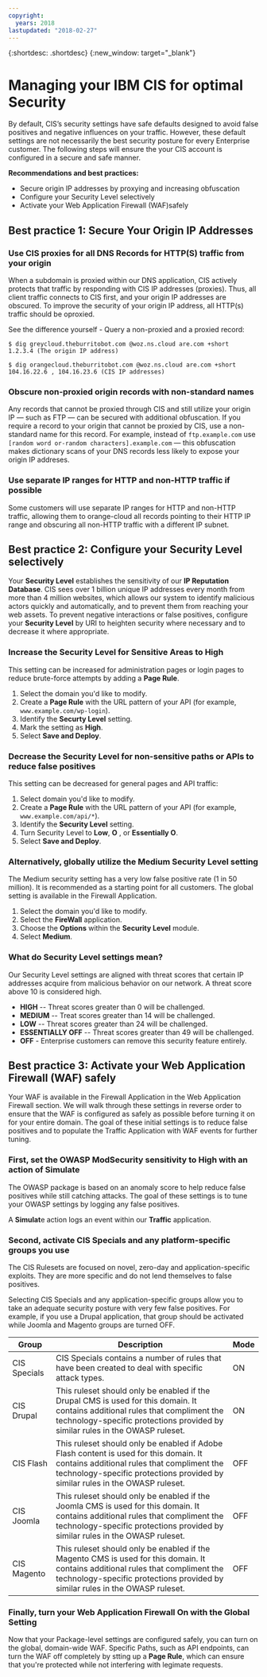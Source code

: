 ```yaml
---
copyright:
  years: 2018
lastupdated: "2018-02-27"
---
```


{:shortdesc: .shortdesc}
{:new_window: target="_blank"}

# Managing your IBM CIS for optimal Security

By default, CIS’s security settings have safe defaults designed to avoid false positives and negative influences on your traffic. However, these default settings are not necessarily the best security posture for every Enterprise customer. The following steps will ensure the your CIS account is configured in a secure and safe manner.

**Recommendations and best practices:**

* Secure origin IP addresses by proxying and increasing obfuscation 
* Configure your Security Level selectively
* Activate your Web Application Firewall (WAF)safely

## Best practice 1: Secure Your Origin IP Addresses

### Use CIS proxies for all DNS Records for HTTP(S) traffic from your origin

When a subdomain is proxied within our DNS application, CIS actively protects that traffic by responding with CIS IP addresses (proxies). Thus, all client traffic connects to CIS first, and your origin IP addresses are obscured. To improve the security of your origin IP address, all HTTP(s) traffic should be oproxied.

See the difference yourself - Query a non-proxied and a proxied record:

```
$ dig greycloud.theburritobot.com @woz.ns.cloud are.com +short
1.2.3.4 (The origin IP address)

$ dig orangecloud.theburritobot.com @woz.ns.cloud are.com +short
104.16.22.6 , 104.16.23.6 (CIS IP addresses)
```

### Obscure non-proxied origin records with non-standard names
Any records that cannot be proxied through CIS and still utilize your origin IP — such as FTP — can be secured with additional obfuscation. If you require a record to your origin that cannot be proxied by CIS, use a non-standard name for this record. For example, instead of `ftp.example.com` use `[random word or-random characters].example.com` — this obfuscation makes dictionary scans of your DNS records less likely to expose your origin IP addreses.

### Use separate IP ranges for HTTP and non-HTTP traffic if possible
Some customers will use separate IP ranges for HTTP and non-HTTP traffic, allowing them to orange-cloud all records pointing to their HTTP IP range and obscuring all non-HTTP traffic with a different IP subnet.

## Best practice 2: Configure your Security Level selectively
Your **Security Level** establishes the sensitivity of our **IP Reputation Database**. CIS sees over 1 billion unique IP addresses every month from more than 4 million websites, which allows our system to identify malicious actors quickly and automatically, and to prevent them from reaching your web assets. To prevent negative interactions or false positives, configure your **Security Level** by URI to heighten security where necessary and to decrease it where appropriate.

### Increase the Security Level for Sensitive Areas to High
This setting can be increased for administration pages or login pages to reduce brute-force attempts by adding a **Page Rule**.

1. Select the domain you'd like to modify.
2. Create a **Page Rule** with the URL pattern of your API (for example, `www.example.com/wp-login`). 
3. Identify the **Securty Level** setting.
4. Mark the setting as **High**.
5. Select **Save and Deploy**.

### Decrease the Security Level for non-sensitive paths or APIs to reduce false positives
This setting can be decreased for general pages and API traffic: 

1. Select domain you'd like to modify. 
2. Create a **Page Rule** with the URL pattern of your API (for example, `www.example.com/api/*`).
3. Identify the **Security Level** setting.
4. Turn Security Level to **Low**, **O** , or **Essentially O**.
5. Select **Save and Deploy**.

### Alternatively, globally utilize the Medium Security Level setting
The Medium security setting has a very low false positive rate (1 in 50 million). It is recommended as a starting point for all customers. The global setting is available in the Firewall Application.

1. Select the domain you'd like to modify.
2. Select the **FireWall** application.
3. Choose the **Options** within the **Security Level** module. 
4. Select **Medium**.

### What do Security Level settings mean?
Our Security Level settings are aligned with threat scores that certain IP addresses acquire from malicious behavior on our network. A threat score above 10 is considered high.

* **HIGH** -- Threat scores greater than 0 will be challenged.
* **MEDIUM** -- Treat scores greater than 14 will be challenged.
* **LOW** -- Threat scores greater than 24 will be challenged.
* **ESSENTIALLY OFF** -- Threat scores greater than 49 will be challenged.
* **OFF** - Enterprise customers can remove this security feature entirely.

## Best practice 3: Activate your Web Application Firewall (WAF) safely
Your WAF is available in the Firewall Application in the Web Application Firewall section. We will walk through these settings in reverse order to ensure that the WAF is configured as safely as possible before turning it on for your entire domain. The goal of these initial settings is to reduce false positives and to populate the Traffic Application with WAF events for further tuning.

### First, set the OWASP ModSecurity sensitivity to High with an action of Simulate
The OWASP package is based on an anomaly score to help reduce false positives while still catching attacks. The goal of these settings is to tune your OWASP settings by logging any false positives.

A **Simulat**e action logs an event within our **Traffic** application.

### Second, activate CIS Specials and any platform-specific groups you use
The CIS Rulesets are focused on novel, zero-day and application-specific exploits. They are more specific and do not lend themselves to false positives. 

Selecting CIS Specials and any application-specific groups allow you to take an adequate security posture with very few false positives. For example, if you use a Drupal application, that group should be activated while Joomla and Magento groups are turned OFF.

| Group  | Description | Mode |
| ------------- | ------------- | ------------- |
| CIS Specials  | CIS Specials contains a number of rules that have been created to deal with specific attack types.  | ON |
| CIS Drupal  | This ruleset should only be enabled if the Drupal CMS is used for this domain. It contains additional rules that compliment the technology-specific protections provided by similar rules in the OWASP ruleset. | ON |
| CIS Flash  | This ruleset should only be enabled if Adobe Flash content is used for this domain. It contains additional rules that compliment the technology-specific protections provided by similar rules in the OWASP ruleset. | OFF |
| CIS Joomla  | This ruleset should only be enabled if the Joomla CMS is used for this domain. It contains additional rules that compliment the technology-specific protections provided by similar rules in the OWASP ruleset. | OFF |
| CIS Magento  | This ruleset should only be enabled if the Magento CMS is used for this domain. It contains additional rules that compliment the technology-specific protections provided by similar rules in the OWASP ruleset. | OFF |

### Finally, turn your Web Application Firewall On with the Global Setting
Now that your Package-level settings are configured safely, you can turn on the global, domain-wide WAF. Specific Paths, such as API endpoints, can turn the WAF off completely by stting up a **Page Rule**, which can ensure that you're protected while not interfering with legimate requests.
